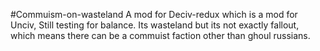 #Commuism-on-wasteland
A mod for Deciv-redux which is a mod for Unciv, Still testing for balance.
Its wasteland but its not exactly fallout, which means there can be a commuist faction other than ghoul russians. 
